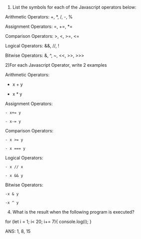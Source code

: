 <!-- question 1 -->
1) List the symbols for each of the Javascript operators below:

Arithmetic Operators: +, *, /, -, %

Assignment Operators: =, +=, *=

Comparison Operators: >, <, >=, <=

Logical Operators: &&, //, !

Bitwise Operators: &, ^, ~, <<, >>, >>> 

<!-- question 2 -->
2)For each Javascript Operator, write 2 examples

Arithmetic Operators: 

   - x + y

   - x * y

Assignment Operators:

    - x+= y

    - x-= y

Comparison Operators: 

    - x >= y

    - x === y

Logical Operators:

    - x // x

    - x && y

Bitwise Operators: 

    -x & y

    -x ^ y

<!-- question 4 -->
4) What is the result when the following program is executed?

for (let i = 1; i< 20; i+= 7){
    console.log(i);
}

ANS: 1, 8, 15
